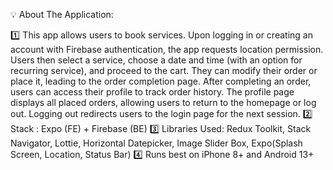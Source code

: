 💡 About The Application: 

1️⃣  This app allows users to book services. Upon logging in or creating an account with Firebase authentication, the app requests location permission. Users then select a service, choose a date and time (with an option for recurring service), and proceed to the cart. They can modify their order or place it, leading to the order completion page. After completing an order, users can access their profile to track order history. The profile page displays all placed orders, allowing users to return to the homepage or log out. Logging out redirects users to the login page for the next session.
2️⃣  Stack : Expo (FE) + Firebase (BE)
3️⃣ Libraries Used: Redux Toolkit, Stack Navigator, Lottie, Horizontal Datepicker, Image Slider Box, Expo(Splash Screen, Location, Status Bar)
4️⃣ Runs best on iPhone 8+ and Android 13+
